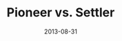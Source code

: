 ---
layout: message
category: message
series: "Go Forth"
title: "Pioneer vs. Settler"
date: 2013-08-31
audio-description: "Chuck Mingo talks about how a good team needs both pioneers and settlers."
audio: "http://www.crossroads.net/players/media/hq/go_forth_02.mp3"
audio-title: "Pioneer vs. Settler"
audio-duration: "40&#58;59"
program-description: "Program - WK2&#58; Go Forth"
program: "http://www.crossroads.net/players/media/hq/08_31-9_1_13Program_LO.pdf"
program-title: "Pioneer vs. Settler"
video-description: "Chuck Mingo talks about how a good team needs both pioneers and settlers."
video-title: "Pioneer vs. Settler"
video: "https://s3.amazonaws.com/crossroadsvideomessages/go_forth_02.mp4"
---